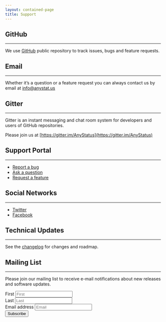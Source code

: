 ```yaml
---
layout: contained-page
title: Support
---
```


## GitHub
------------
We use [GitHub](https://github.com/AnyStatus/Support/issues) public repository to track issues, bugs and feature requests.

## Email
------------
Whether it’s a question or a feature request you can always contact us by email at [info@anystat.us](mailto:info@anystat.us)

## Gitter
------------
Gitter is an instant messaging and chat room system for developers and users of GitHub repositories.

Please join us at [https://gitter.im/AnyStatus](https://gitter.im/AnyStatus)

## Support Portal
------------
- [Report a bug](https://anystatus.helprace.com/s1-general/problems)
- [Ask a question](https://anystatus.helprace.com/s1-general/questions)
- [Request a feature](https://anystatus.helprace.com/s1-general/ideas)

## Social Networks
------------
- [Twitter](https://twitter.com/AnyStatusApp)
- [Facebook](https://www.facebook.com/AnyStatusApp)

## Technical Updates
------------
See the [changelog](/changelog) for changes and roadmap.

## Mailing List
------------
Please join our mailing list to receive e-mail notifications about new releases and software updates.

<form class="form-inline" action="https://anystat.us15.list-manage.com/subscribe/post?u=cf6df892a123d12aa78284fb6&amp;id=adaf9b1e7a" method="post" id="mc-embedded-subscribe-form" name="mc-embedded-subscribe-form" target="_blank" novalidate>
  <div class="form-group">
    <label class="sr-only" for="mce-FNAME">First</label>
    <input type="text" class="form-control" id="mce-FNAME" name="FNAME" placeholder="First">
  </div>
  <div class="form-group">
    <label class="sr-only" for="mce-LNAME">Last</label>
    <input type="text" class="form-control" id="mce-LNAME" name="LNAME" placeholder="Last">
  </div>
  <div class="form-group">
    <label class="sr-only" for="mce-EMAIL">Email address</label>
    <input type="email" class="form-control" id="mce-EMAIL" name="EMAIL" placeholder="Email">
  </div>
  <!-- do not remove this -->
  <div style="position: absolute; left: -5000px;" aria-hidden="true"><input type="text" name="b_cf6df892a123d12aa78284fb6_adaf9b1e7a" tabindex="-1" value=""></div>
  <button type="submit" class="btn btn-primary">Subscribe</button>
</form>
